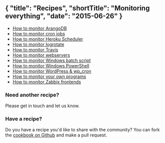 {
  "title": "Recipes",
  "shortTitle": "Monitoring everything",
  "date": "2015-06-26"
}
---

- [How to monitor ArangoDB](arangodb.html)
- [How to monitor cron jobs](cron.html)
- [How to monitor Heroku Scheduler](heroku_scheduler.html)
- [How to monitor logrotate](logrotate.html)
- [How to monitor Travis](travis_github.html)
- [How to monitor webservers](webserver.html)
- [How to monitor Windows batch script](windows_batch_script.html)
- [How to monitor Windows PowerShell](powershell.html)
- [How to monitor WordPress & wp_cron](wp_cron.html)
- [How to monitor your own programs](programmatic_kicks.html)
- [How to monitor Zabbix frontends](zabbix_frontend.html)

### Need another recipe?
Please get in touch and let us know.

### Have a recipe?
Do you have a recipe you'd like to share with the community? You can fork the [cookbook on Github](https://github.com/wdtio/wdt-recipes) and make a pull request.
